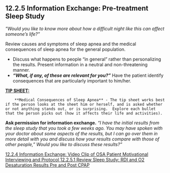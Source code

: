 ## 12.2.5 Information Exchange: Pre-treatment Sleep Study

_”Would you like to know more about how a difficult night like this can affect someone’s life?”_

Review causes and symptoms of sleep apnea and the medical consequences of sleep apnea for the general population.

* Discuss what happens to people “in general” rather than personalizing the results. Present information in a neutral and non-threatening manner.
* **_“What, if any, of these are relevant for you?”_** Have the patient identify consequences that are particularly important to him/her.

<div class="bs-callout bs-callout-info">
  <p>
    <strong><u>TIP SHEET:</u></strong>

        **Medical Consequences of Sleep Apnea** - The tip sheet works best if the person looks at the sheet him or herself, and is asked whether or not anything stands out, or is surprising.  Explore each bullet that the person picks out (how it affects their life and activities).
  </p>
</div>

**Ask permission for information exchange.** _“I have the initial results from the sleep study that you took a few weeks ago. You may have spoken with your doctor about some aspects of the results, but I can go over them in more detail with you and discuss how your results compare with those of other people,” Would you like to discuss these results?”_


<div class="center">
<div class="btn-group">
  <a href=":pages_path:/manuals/motivational-interviewing/12-02-04-info-exchange-video-clip.md" class="btn btn-default">
    <span class="glyphicon glyphicon-chevron-left"></span>
    12.2.4 Information Exchange: Video Clip of OSA Patient
  </a>

  <a href=":pages_path:/manuals/motivational-interviewing" class="btn btn-default">
    <span class="glyphicon glyphicon-chevron-up"></span>
    Motivational Interviewing and Protocol
  </a>

  <a href=":pages_path:/motivational-interviewing/12-02-05-01-review-sleep-study.md" class="btn btn-success">
    <span class="glyphicon glyphicon-chevron-right"></span>
    12.2.5.1 Review Sleep Study: RDI and O2 Desaturation Results Pre and Post CPAP
  </a>
</div>
</div>
